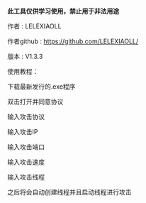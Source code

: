 **此工具仅供学习使用，禁止用于非法用途**

作者            : LELEXIAOLL

作者github : https://github.com/LELEXIAOLL/

版本            : V1.3.3

使用教程：

下载最新发行的.exe程序

双击打开并同意协议

输入攻击协议

输入攻击IP

输入攻击端口

输入攻击速度

输入攻击线程

之后将会自动创建线程并且启动线程进行攻击

